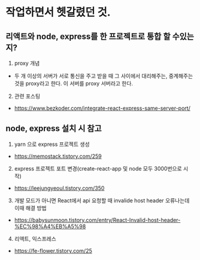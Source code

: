 # 작업하면서 헷갈렸던 것.
## 리액트와 node, express를 한 프로젝트로 통합 할 수있는지?
1. proxy 개념
- 두 개 이상의 서버가 서로 통신을 주고 받을 때 그 사이에서 대리해주는, 중계해주는 것을 proxy라고 한다. 이 서버를 proxy 서버라고 한다.
2. 관련 포스팅
- https://www.bezkoder.com/integrate-react-express-same-server-port/

## node, express 설치 시 참고
1. yarn 으로 express 프로젝트 생성
- https://memostack.tistory.com/259
2. express 프로젝트 포트 변경(create-react-app 및 node 모두 3000번으로 시작)
- https://leejungyeoul.tistory.com/350
3. 개발 모드가 아니면 React에서 api 요청할 때 invalide host header 오류나는데 이때 해결 방법
- https://babysunmoon.tistory.com/entry/React-Invalid-host-header-%EC%98%A4%EB%A5%98
4. 리액트, 익스프레스
- https://fe-flower.tistory.com/25
